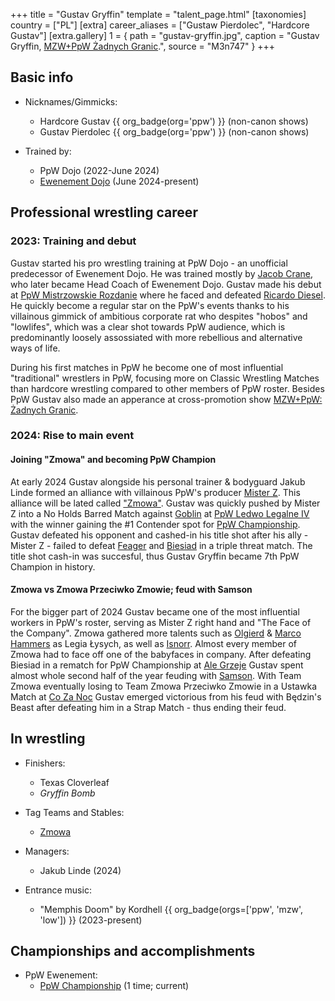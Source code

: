 +++
title = "Gustav Gryffin"
template = "talent_page.html"
[taxonomies]
country = ["PL"]
[extra]
career_aliases = ["Gustaw Pierdolec", "Hardcore Gustav"]
[extra.gallery]
1 = { path = "gustav-gryffin.jpg", caption = "Gustav Gryffin, [MZW+PpW Żadnych Granic](@/e/ppw/2023-09-23-ppw_mzw-zadnych-granic.md).", source = "M3n747" }
+++

## Basic info

* Nicknames/Gimmicks:
  - Hardcore Gustav {{ org_badge(org='ppw') }} (non-canon shows)
  - Gustav Pierdolec {{ org_badge(org='ppw') }} (non-canon shows)
 
* Trained by:
  - PpW Dojo (2022-June 2024)
  - [Ewenement Dojo](@/o/ewenement-dojo.md) (June 2024-present)
 
## Professional wrestling career

### 2023: Training and debut

Gustav started his pro wrestling training at PpW Dojo - an unofficial predecessor of Ewenement Dojo. He was trained mostly by [Jacob Crane](@/w/jacob-crane.md), who later became Head Coach of Ewenement Dojo. Gustav made his debut at [PpW Mistrzowskie Rozdanie](@/e/ppw/2023-05-06-ppw-mistrzowskie-rozdanie.md) where he faced and defeated [Ricardo Diesel](@/w/ricardo-diesel.md). He quickly become a regular star on the PpW's events thanks to his villainous gimmick of ambitious corporate rat who despites "hobos" and "lowlifes", which was a clear shot towards PpW audience, which is predominantly loosely assossiated with more rebellious and alternative ways of life.

During his first matches in PpW he become one of most influential "traditional" wrestlers in PpW, focusing more on Classic Wrestling Matches than hardcore wrestling compared to other members of PpW roster. 
Besides PpW Gustav also made an apperance at cross-promotion show [MZW+PpW: Żadnych Granic](@/e/ppw/2023-09-23-ppw_mzw-zadnych-granic.md).

### 2024: Rise to main event

#### Joining "Zmowa" and becoming PpW Champion

At early 2024 Gustav alongside his personal trainer & bodyguard Jakub Linde formed an alliance with villainous PpW's producer [Mister Z](@/w/mister-z.md). This alliance will be lated called ["Zmowa"](@/a/the-collusion.md). Gustav was quickly pushed by Mister Z into a No Holds Barred Match against [Goblin](@/w/goblin.md) at [PpW Ledwo Legalne IV](@/e/ppw/2024-06-08-ppw-ledwo-legalne-4.md) with the winner gaining the #1 Contender spot for [PpW Championship](@/c/ppw-championship.md). Gustav defeated his opponent and cashed-in his title shot after his ally - Mister Z - failed to defeat [Feager](@/w/feager.md) and [Biesiad](@/w/biesiad.md) in a triple threat match. The title shot cash-in was succesful, thus Gustav Gryffin became 7th PpW Champion in history.

#### Zmowa vs Zmowa Przeciwko Zmowie; feud with Samson

For the bigger part of 2024 Gustav became one of the most influential workers in PpW's roster, serving as Mister Z right hand and "The Face of the Company". Zmowa gathered more talents such as [Olgierd](@/w/olgierd.md.) & [Marco Hammers](@/w/marco-hammers.md) as Legia Łysych, as well as [Isnorr](@/w/isnorr.md). Almost every member of Zmowa had to face off one of the babyfaces in company. After defeating Biesiad in a rematch for PpW Championship at [Ale Grzeje](@/e/ppw/2024-07-13-ppw-ale-grzeje.md) Gustav spent almost whole second half of the year feuding with [Samson](@/w/samson.md). With Team Zmowa eventually losing to Team Zmowa Przeciwko Zmowie in a Ustawka Match at [Co Za Noc](@/e/ppw/2024-10-26-ppw-co-za-noc.md) Gustav emerged victorious from his feud with Będzin's Beast after defeating him in a Strap Match - thus ending their feud.

## In wrestling

* Finishers:
  - Texas Cloverleaf
  - _Gryffin Bomb_
 
* Tag Teams and Stables:
  - [Zmowa](@/a/the-collusion.md)

* Managers:
  - Jakub Linde (2024)

* Entrance music:
  - "Memphis Doom" by Kordhell {{ org_badge(orgs=['ppw', 'mzw', 'low']) }} (2023-present)
 
## Championships and accomplishments

* PpW Ewenement:
  - [PpW Championship](@/c/ppw-championship.md) (1 time; current)

